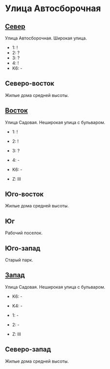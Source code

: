 # Улица Автосборочная

## [Север](./10555080.md)

Улица Автосборочная.
Широкая улица.

* 1:    !
* 2:    ?
* 3:    ?
* 4:    !
* K6:   -

## Северо-восток

Жилые дома средней высоты.

## [Восток](./560085.md)

Улица Садовая.
Неширокая улица с бульваром.

* 1:    !
* 2:    !
* 3:    ?
* 4:    -
* K6:   -

* Z:    III

## Юго-восток

Жилые дома средней высоты.

## Юг

Рабочий поселок.

## Юго-запад

Старый парк.

## [Запад](./10550085.md)

Улица Садовая.
Неширокая улица с бульваром.

* K6:   -
* K4:   -
* 1:    -
* 2:    -

* Z:    III

## Северо-запад

Жилые дома средней высоты.
